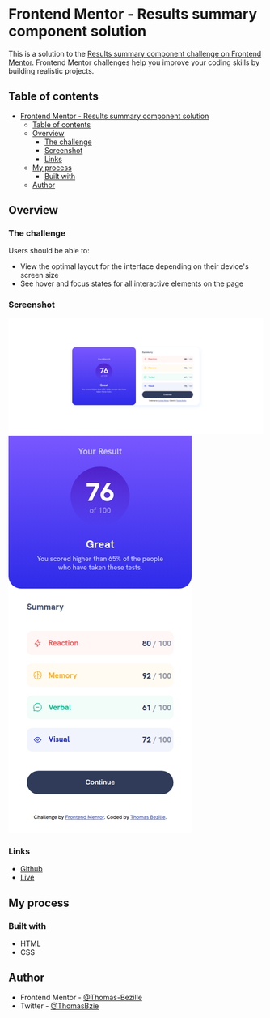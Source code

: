 # Frontend Mentor - Results summary component solution

This is a solution to the [Results summary component challenge on Frontend Mentor](https://www.frontendmentor.io/challenges/results-summary-component-CE_K6s0maV). Frontend Mentor challenges help you improve your coding skills by building realistic projects.

## Table of contents

- [Frontend Mentor - Results summary component solution](#frontend-mentor---results-summary-component-solution)
  - [Table of contents](#table-of-contents)
  - [Overview](#overview)
    - [The challenge](#the-challenge)
    - [Screenshot](#screenshot)
    - [Links](#links)
  - [My process](#my-process)
    - [Built with](#built-with)
  - [Author](#author)

## Overview

### The challenge

Users should be able to:

- View the optimal layout for the interface depending on their device's screen size
- See hover and focus states for all interactive elements on the page

### Screenshot

![](./docs/Desktop.png)
![](./docs/Mobile.png)

### Links

- [Github](https://github.com/Thomas-Bezille/FrontEnd-Mentor_Results-summary-component)
- [Live](https://front-end-mentor-results-summary-component-lime.vercel.app/)

## My process

### Built with

- HTML
- CSS

## Author

- Frontend Mentor - [@Thomas-Bezille](https://www.frontendmentor.io/profile/Thomas-Bezille)
- Twitter - [@ThomasBzie](https://twitter.com/ThomasBzie)
